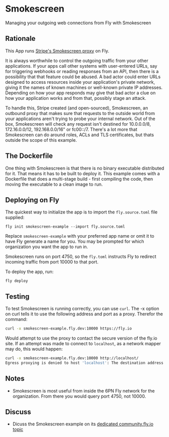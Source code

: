 # Smokescreen

Managing your outgoing web connections from Fly with Smokescreen

<!---- cut here --->

## Rationale

This App runs [Stripe's Smokescreen proxy](https://github.com/stripe/smokescreen) on Fly.

It is always worthwhile to control the outgoing traffic from your other applications. If your apps call other systems with user-entered URLs, say for triggering webhooks or reading responses from an API, then there is a possibility that that feature could be abused. A bad actor could enter URLs designed to access resources inside your application's private network, giving it the names of known machines or well-known private IP addresses. Depending on how your app responds may give that bad actor a clue on how your application works and from that, possibly stage an attack.

To handle this, Stripe created (and open-sourced), Smokescreen, an outbound proxy that makes sure that requests to the outside world from your applications aren't trying to probe your internal network. Out of the box, Smokescreen will check any request isn't destined for 10.0.0.0/8, 172.16.0.0/12, 192.168.0.0/16" or fc00::/7. There's a lot more that Smokescreen can do around roles, ACLs and TLS certificates, but thats outside the scope of this example.

## The Dockerfile

One thing with Smokescreen is that there is no binary executable distributed for it. That means it has to be built to deploy it. This example comes with a Dockerfile that does a multi-stage build - first compiling the code, then moving the executable to a clean image to run. 

## Deploying on Fly

The quickest way to initialize the app is to import the `fly.source.toml` file supplied:

```
fly init smokescreen-example --import fly.source.toml
```

Replace `smokescreen-example` with your preferred app name or omit it to have Fly generate a name for you. You may be prompted for which organization you want the app to run in. 

Smokescreen runs on port 4750, so the `fly.toml` instructs Fly to redirect incoming traffic from port 10000 to that port.

To deploy the app, run:

```
fly deploy
```

## Testing

To test Smokescreen is running correctly, you can use `curl`. The -x option on curl tells it to use the following address and port as a proxy. Therefor the command:

```bash
curl -x smokescreen-example.fly.dev:10000 https://fly.io
```

Would attempt to use the proxy to contact the secure version of the fly.io site. If an attempt was made to connect to `localhost`, as a network mapper may do, this would happen:

```bash
curl -x smokescreen-example.fly.dev:10000 http://localhost/ 
Egress proxying is denied to host 'localhost': The destination address (127.0.0.1) was denied by rule 'Deny: Not Global Unicast'. destination address was denied by rule, see error.
```

## Notes

* Smokescreen is most useful from inside the 6PN Fly network for the organization. From there you would query port 4750, not 10000.

## Discuss

* Dicuss the Smokescreen example on its [dedicated community.fly.io topic](https://community.fly.io/t/new-smokescreen-example/466)

